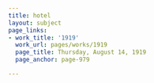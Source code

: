 ```yaml
---
title: hotel
layout: subject
page_links:
- work_title: '1919'
  work_url: pages/works/1919
  page_title: Thursday, August 14, 1919
  page_anchor: page-979

---
```


